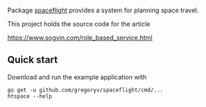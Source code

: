 Package
[spaceflight](https://pkg.go.dev/github.com/gregoryv/spaceflight)
provides a system for planning space travel.

This project holds the source code for the article

https://www.sogvin.com/role_based_service.html

## Quick start

Download and run the example application with

    go get -u github.com/gregoryv/spaceflight/cmd/...
	htspace --help

